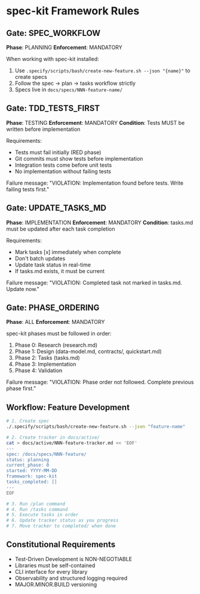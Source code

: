 # spec-kit Framework Rules

## Gate: SPEC_WORKFLOW
**Phase**: PLANNING
**Enforcement**: MANDATORY

When working with spec-kit installed:
1. Use `.specify/scripts/bash/create-new-feature.sh --json "{name}"` to create specs
2. Follow the spec → plan → tasks workflow strictly
3. Specs live in `docs/specs/NNN-feature-name/`

## Gate: TDD_TESTS_FIRST
**Phase**: TESTING
**Enforcement**: MANDATORY
**Condition**: Tests MUST be written before implementation

Requirements:
- Tests must fail initially (RED phase)
- Git commits must show tests before implementation
- Integration tests come before unit tests
- No implementation without failing tests

Failure message: "VIOLATION: Implementation found before tests. Write failing tests first."

## Gate: UPDATE_TASKS_MD
**Phase**: IMPLEMENTATION
**Enforcement**: MANDATORY
**Condition**: tasks.md must be updated after each task completion

Requirements:
- Mark tasks [x] immediately when complete
- Don't batch updates
- Update task status in real-time
- If tasks.md exists, it must be current

Failure message: "VIOLATION: Completed task not marked in tasks.md. Update now."

## Gate: PHASE_ORDERING
**Phase**: ALL
**Enforcement**: MANDATORY

spec-kit phases must be followed in order:
1. Phase 0: Research (research.md)
2. Phase 1: Design (data-model.md, contracts/, quickstart.md)
3. Phase 2: Tasks (tasks.md)
4. Phase 3: Implementation
5. Phase 4: Validation

Failure message: "VIOLATION: Phase order not followed. Complete previous phase first."

## Workflow: Feature Development

```bash
# 1. Create spec
./.specify/scripts/bash/create-new-feature.sh --json "feature-name"

# 2. Create tracker in docs/active/
cat > docs/active/NNN-feature-tracker.md << 'EOF'
---
spec: /docs/specs/NNN-feature/
status: planning
current_phase: 0
started: YYYY-MM-DD
framework: spec-kit
tasks_completed: []
---
EOF

# 3. Run /plan command
# 4. Run /tasks command
# 5. Execute tasks in order
# 6. Update tracker status as you progress
# 7. Move tracker to completed/ when done
```

## Constitutional Requirements
- Test-Driven Development is NON-NEGOTIABLE
- Libraries must be self-contained
- CLI interface for every library
- Observability and structured logging required
- MAJOR.MINOR.BUILD versioning